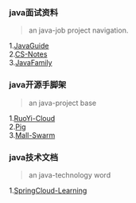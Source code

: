 ### java面试资料
> an java-job project navigation.  

1.[JavaGuide](https://snailclimb.gitee.io/javaguide/#/)  
2.[CS-Notes](https://cyc2018.github.io/CS-Notes/#/)  
3.[JavaFamily](https://github.com/AobingJava/JavaFamily)
### java开源手脚架
> an java-project base

1.[RuoYi-Cloud](https://gitee.com/y_project/RuoYi-Cloud)  
2.[Pig](https://gitee.com/log4j/pig)  
3.[Mall-Swarm](https://github.com/macrozheng/mall-swarm)  
### java技术文档  
> an java-technology word

1.[SpringCloud-Learning](https://github.com/macrozheng/springcloud-learning)